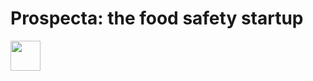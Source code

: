# Prospecta: the food safety startup

<img src="https://github.com/juancolonna/prospecta/blob/main/logo.png" width="48">
